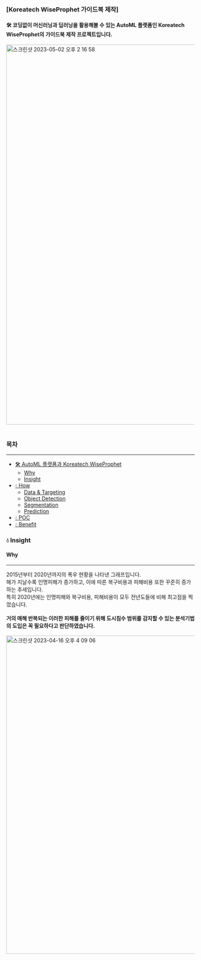 ### [Koreatech WiseProphet 가이드북 제작]

#### 🛠 코딩없이 머신러닝과 딥러닝을 활용해볼 수 있는 AutoML 플랫폼인 Koreatech WiseProphet의 가이드북 제작 프로젝트입니다.

<img width="1015" alt="스크린샷 2023-05-02 오후 2 16 58" src="https://user-images.githubusercontent.com/106679267/235584598-9a179ae5-71ba-402e-ad24-72165a332025.png"><br></br>

### 목차
***
* [🛠 AutoML 플랫폼과 Koreatech WiseProphet](#--automl-플랫폼과-koreatech-wiseprophet)
  * [Why](#why)
  * [Insight](#insight)
* [💧 How](#-how)
  * [Data & Targeting](#data--targeting)
  * [Object Detection](#object-detection)
  * [Segmentation](#segmentation)
  * [Prediction](#prediction)
* [💧 POC](#-poc)
* [💧 Benefit](#-benefit)

### 💧 Insight

#### Why
***
2015년부터 2020년까지의 폭우 현황을 나타낸 그래프입니다.<br>
해가 지날수록 인명피해가 증가하고, 이에 따른 복구비용과 피해비용 또한 꾸준히 증가하는 추세입니다.<br>
특히 2020년에는 인명피해와 복구비용, 피해비용이 모두 전년도들에 비해 최고점을 찍었습니다.<br></br>
__거의 매해 반복되는 이러한 피해를 줄이기 위해 도시침수 범위를 감지할 수 있는 분석기법의 도입은 꼭 필요하다고 판단하였습니다.__<br></br>
<img width="850" alt="스크린샷 2023-04-16 오후 4 09 06" src="https://user-images.githubusercontent.com/106679267/232279308-7b5d6813-40c9-4256-88b2-844793952323.png"><br></br>
